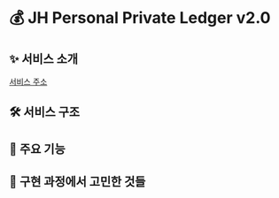 # 💰 JH Personal Private Ledger v2.0

## ✨ 서비스 소개
[서비스 주소](https://www.jh-pfl.o-r.kr)

## 🛠 서비스 구조

## 👀 주요 기능

## 🤔 구현 과정에서 고민한 것들
